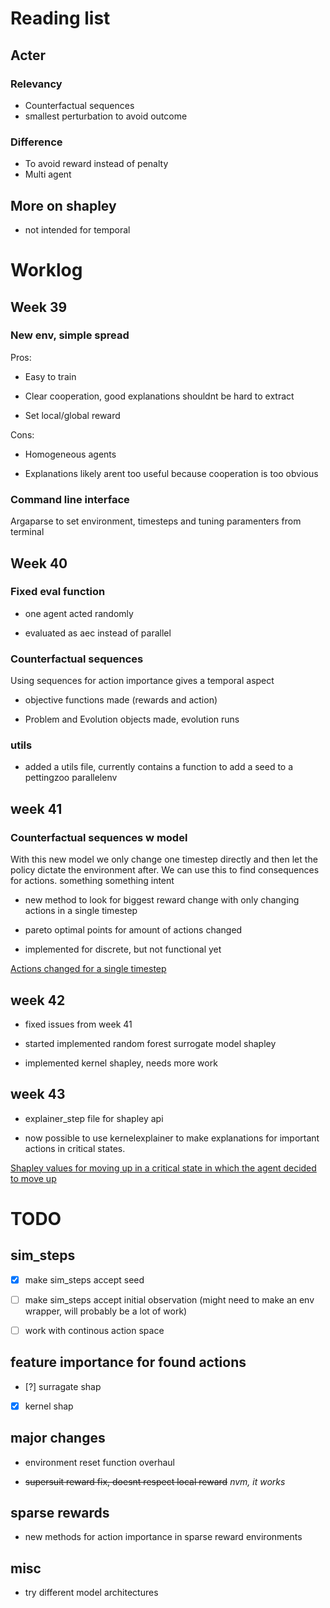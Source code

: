 
# Reading list
## Acter
### Relevancy
* Counterfactual sequences
* smallest perturbation to avoid outcome

### Difference
* To avoid reward instead of penalty
* Multi agent

## More on shapley

* not intended for temporal


# Worklog
## Week 39
### New env, simple spread
Pros:

* Easy to train

* Clear cooperation, good explanations shouldnt be hard to extract

* Set local/global reward

Cons:

* Homogeneous agents

* Explanations likely arent too useful because cooperation is too obvious

### Command line interface
Argaparse to set environment, timesteps and tuning paramenters from terminal


## Week 40
### Fixed eval function

* one agent acted randomly

* evaluated as aec instead of parallel

### Counterfactual sequences

Using sequences for action importance gives a temporal aspect

* objective functions made (rewards and action)

* Problem and Evolution objects made, evolution runs


### utils

* added a utils file, currently contains a function to add a seed to a pettingzoo parallelenv

## week 41
### Counterfactual sequences w model

With this new model we only change one timestep directly and then let the policy dictate the environment after. We can use this to find consequences for actions. something something intent

* new method to look for biggest reward change with only changing actions in a single timestep

* pareto optimal points for amount of actions changed

* implemented for discrete, but not functional yet

[Actions changed for a single timestep](./tex/images/best_counterfactuals_with_model.pdf)
## week 42

* fixed issues from week 41

* started implemented random forest surrogate model shapley

* implemented kernel shapley, needs more work


## week 43

* explainer\_step file for shapley api

* now possible to use kernelexplainer to make explanations for important actions in critical states.

[Shapley values for moving up in a critical state in which the agent decided to move up](./tex/images/shap_plot_kernel_move_up.pdf)


# TODO

## sim\_steps

* [x] make sim\_steps accept seed

* [ ] make sim\_steps accept initial observation (might need to make an env wrapper, will probably be a lot of work)

* [ ] work with continous action space

## feature importance for found actions

* [?] surragate shap

* [x] kernel shap

## major changes

* environment reset function overhaul

* ~~supersuit reward fix, doesnt respect local reward~~ *nvm, it works*

## sparse rewards

* new methods for action importance in sparse reward environments

## misc

* try different model architectures
